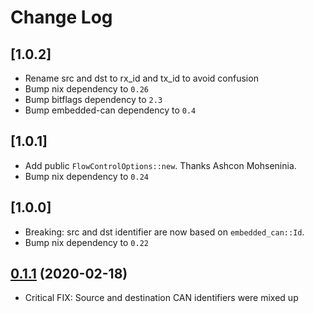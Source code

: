 # Change Log

## [1.0.2]
- Rename src and dst to rx_id and tx_id to avoid confusion
- Bump nix dependency to `0.26`
- Bump bitflags dependency to `2.3`
- Bump embedded-can dependency to `0.4`

## [1.0.1]
- Add public `FlowControlOptions::new`. Thanks Ashcon Mohseninia.
- Bump nix dependency to `0.24`

## [1.0.0]
- Breaking: src and dst identifier are now based on `embedded_can::Id`.
- Bump nix dependency to `0.22`

## [0.1.1](https://github.com/marcelbuesing/socketcan-isotp/tree/1.0.1) (2020-02-18)
- Critical FIX: Source and destination CAN identifiers were mixed up
